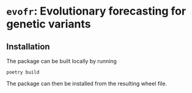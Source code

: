 # `evofr`: Evolutionary forecasting for genetic variants

## Installation

The package can be built locally by running

```
poetry build
```

The package can then be installed from the resulting wheel file.
